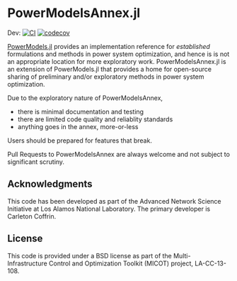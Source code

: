# PowerModelsAnnex.jl
Dev:
[![CI](https://github.com/lanl-ansi/PowerModelsAnnex.jl/workflows/CI/badge.svg)](https://github.com/lanl-ansi/PowerModelsAnnex.jl/actions/workflows/ci.yml)
[![codecov](https://codecov.io/gh/lanl-ansi/PowerModelsAnnex.jl/branch/master/graph/badge.svg)](https://codecov.io/gh/lanl-ansi/PowerModelsAnnex.jl)

[PowerModels.jl](https://github.com/lanl-ansi/PowerModels.jl) provides an implementation reference for *established* formulations and methods in power system optimization, and hence is is not an appropriate location for more exploratory work.  PowerModelsAnnex.jl is an extension of PowerModels.jl that provides a home for open-source sharing of preliminary and/or exploratory methods in power system optimization.

Due to the exploratory nature of PowerModelsAnnex,
- there is minimal documentation and testing
- there are limited code quality and reliablity standards
- anything goes in the annex, more-or-less

Users should be prepared for features that break.

Pull Requests to PowerModelsAnnex are always welcome and not subject to significant scrutiny.

## Acknowledgments

This code has been developed as part of the Advanced Network Science Initiative at Los Alamos National Laboratory.
The primary developer is Carleton Coffrin.

## License
This code is provided under a BSD license as part of the Multi-Infrastructure Control and Optimization Toolkit (MICOT) project, LA-CC-13-108.
